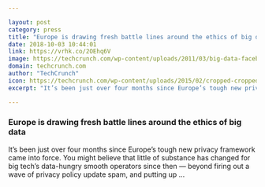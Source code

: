 ```yaml
---

layout: post
category: press
title: "Europe is drawing fresh battle lines around the ethics of big data"
date: 2018-10-03 10:44:01
link: https://vrhk.co/2OEhq6V
image: https://techcrunch.com/wp-content/uploads/2011/03/big-data-facebok-map.jpg?w=620
domain: techcrunch.com
author: "TechCrunch"
icon: https://techcrunch.com/wp-content/uploads/2015/02/cropped-cropped-favicon-gradient.png?w=180
excerpt: "It’s been just over four months since Europe’s tough new privacy framework came into force. You might believe that little of substance has changed for big tech’s data-hungry smooth operators since then — beyond firing out a wave of privacy policy update spam, and putting up …"

---
```


### Europe is drawing fresh battle lines around the ethics of big data

It’s been just over four months since Europe’s tough new privacy framework came into force. You might believe that little of substance has changed for big tech’s data-hungry smooth operators since then — beyond firing out a wave of privacy policy update spam, and putting up …